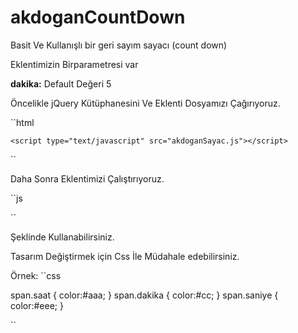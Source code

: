 akdoganCountDown
================

Basit Ve Kullanışlı bir geri sayım sayacı (count down)

Eklentimizin Birparametresi var

<b>dakika:</b> Default Değeri 5

Öncelikle jQuery Kütüphanesini Ve Eklenti Dosyamızı Çağırıyoruz.

``html

  <script type="text/javascript" src="http://code.jquery.com/jquery-1.11.0.min.js"></script>
	<script type="text/javascript" src="akdoganSayac.js"></script>

`` 

Daha Sonra Eklentimizi Çalıştırıyoruz.


``js
<script type="text/javascript">
		$(function(){
			$("#akdoganSayac").akdoganSayac({
				'dakika' : 120 // default değer 5dk
			});
	});
	</script>

``

Şeklinde Kullanabilirsiniz. 

Tasarım Değiştirmek için Css İle Müdahale edebilirsiniz. 

Örnek: 
``css

  span.saat {
			color:#aaa;
		}
		span.dakika {
			color:#cc;
		}
		span.saniye {
			color:#eee;
		}

``




